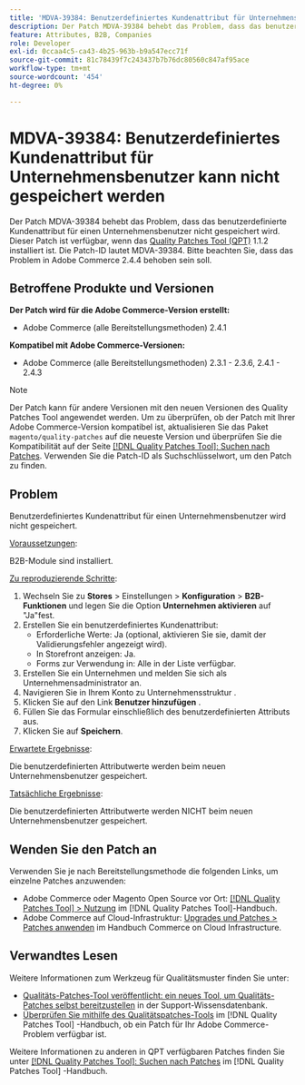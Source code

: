 ```yaml
---
title: 'MDVA-39384: Benutzerdefiniertes Kundenattribut für Unternehmensbenutzer kann nicht gespeichert werden'
description: Der Patch MDVA-39384 behebt das Problem, dass das benutzerdefinierte Kundenattribut für einen Unternehmensbenutzer nicht gespeichert wird. Dieser Patch ist verfügbar, wenn das [Quality Patches Tool (QPT)](https://experienceleague.adobe.com/en/docs/commerce-knowledge-base/kb/announcements/commerce-announcements/magento-quality-patches-released-new-tool-to-self-serve-quality-patches) 1.1.2 installiert ist. Die Patch-ID lautet MDVA-39384. Bitte beachten Sie, dass das Problem in Adobe Commerce 2.4.4 behoben sein soll.
feature: Attributes, B2B, Companies
role: Developer
exl-id: 0ccaa4c5-ca43-4b25-963b-b9a547ecc71f
source-git-commit: 81c78439f7c243437b7b76dc80560c847af95ace
workflow-type: tm+mt
source-wordcount: '454'
ht-degree: 0%

---
```


# MDVA-39384: Benutzerdefiniertes Kundenattribut für Unternehmensbenutzer kann nicht gespeichert werden

Der Patch MDVA-39384 behebt das Problem, dass das benutzerdefinierte Kundenattribut für einen Unternehmensbenutzer nicht gespeichert wird. Dieser Patch ist verfügbar, wenn das [Quality Patches Tool (QPT)](https://experienceleague.adobe.com/en/docs/commerce-knowledge-base/kb/announcements/commerce-announcements/magento-quality-patches-released-new-tool-to-self-serve-quality-patches) 1.1.2 installiert ist. Die Patch-ID lautet MDVA-39384. Bitte beachten Sie, dass das Problem in Adobe Commerce 2.4.4 behoben sein soll.

## Betroffene Produkte und Versionen

**Der Patch wird für die Adobe Commerce-Version erstellt:**

* Adobe Commerce (alle Bereitstellungsmethoden) 2.4.1

**Kompatibel mit Adobe Commerce-Versionen:**

* Adobe Commerce (alle Bereitstellungsmethoden) 2.3.1 - 2.3.6, 2.4.1 - 2.4.3

>[!NOTE]
>
>Der Patch kann für andere Versionen mit den neuen Versionen des Quality Patches Tool angewendet werden. Um zu überprüfen, ob der Patch mit Ihrer Adobe Commerce-Version kompatibel ist, aktualisieren Sie das Paket `magento/quality-patches` auf die neueste Version und überprüfen Sie die Kompatibilität auf der Seite [[!DNL Quality Patches Tool]: Suchen nach Patches](https://experienceleague.adobe.com/en/docs/commerce-knowledge-base/kb/announcements/commerce-announcements/magento-quality-patches-released-new-tool-to-self-serve-quality-patches). Verwenden Sie die Patch-ID als Suchschlüsselwort, um den Patch zu finden.

## Problem

Benutzerdefiniertes Kundenattribut für einen Unternehmensbenutzer wird nicht gespeichert.

<u>Voraussetzungen</u>:

B2B-Module sind installiert.

<u>Zu reproduzierende Schritte</u>:

1. Wechseln Sie zu **Stores** > Einstellungen > **Konfiguration** > **B2B-Funktionen** und legen Sie die Option **Unternehmen aktivieren** auf &quot;Ja&quot;fest.
1. Erstellen Sie ein benutzerdefiniertes Kundenattribut:
   * Erforderliche Werte: Ja (optional, aktivieren Sie sie, damit der Validierungsfehler angezeigt wird).
   * In Storefront anzeigen: Ja.
   * Forms zur Verwendung in: Alle in der Liste verfügbar.
1. Erstellen Sie ein Unternehmen und melden Sie sich als Unternehmensadministrator an.
1. Navigieren Sie in Ihrem Konto zu Unternehmensstruktur .
1. Klicken Sie auf den Link **Benutzer hinzufügen** .
1. Füllen Sie das Formular einschließlich des benutzerdefinierten Attributs aus.
1. Klicken Sie auf **Speichern**.

<u>Erwartete Ergebnisse</u>:

Die benutzerdefinierten Attributwerte werden beim neuen Unternehmensbenutzer gespeichert.

<u>Tatsächliche Ergebnisse</u>:

Die benutzerdefinierten Attributwerte werden NICHT beim neuen Unternehmensbenutzer gespeichert.

## Wenden Sie den Patch an

Verwenden Sie je nach Bereitstellungsmethode die folgenden Links, um einzelne Patches anzuwenden:

* Adobe Commerce oder Magento Open Source vor Ort: [[!DNL Quality Patches Tool] > Nutzung](/help/tools/quality-patches-tool/usage.md) im [!DNL Quality Patches Tool]-Handbuch.
* Adobe Commerce auf Cloud-Infrastruktur: [Upgrades und Patches > Patches anwenden](https://experienceleague.adobe.com/docs/commerce-cloud-service/user-guide/develop/upgrade/apply-patches.html) im Handbuch Commerce on Cloud Infrastructure.

## Verwandtes Lesen

Weitere Informationen zum Werkzeug für Qualitätsmuster finden Sie unter:

* [Qualitäts-Patches-Tool veröffentlicht: ein neues Tool, um Qualitäts-Patches selbst bereitzustellen](https://experienceleague.adobe.com/en/docs/commerce-knowledge-base/kb/announcements/commerce-announcements/magento-quality-patches-released-new-tool-to-self-serve-quality-patches) in der Support-Wissensdatenbank.
* [Überprüfen Sie mithilfe des Qualitätspatches-Tools](/help/tools/quality-patches-tool/patches-available-in-qpt/check-patch-for-magento-issue-with-magento-quality-patches.md) im [!DNL Quality Patches Tool] -Handbuch, ob ein Patch für Ihr Adobe Commerce-Problem verfügbar ist.

Weitere Informationen zu anderen in QPT verfügbaren Patches finden Sie unter [[!DNL Quality Patches Tool]: Suchen nach Patches](https://experienceleague.adobe.com/tools/commerce-quality-patches/index.html) im [!DNL Quality Patches Tool] -Handbuch.
